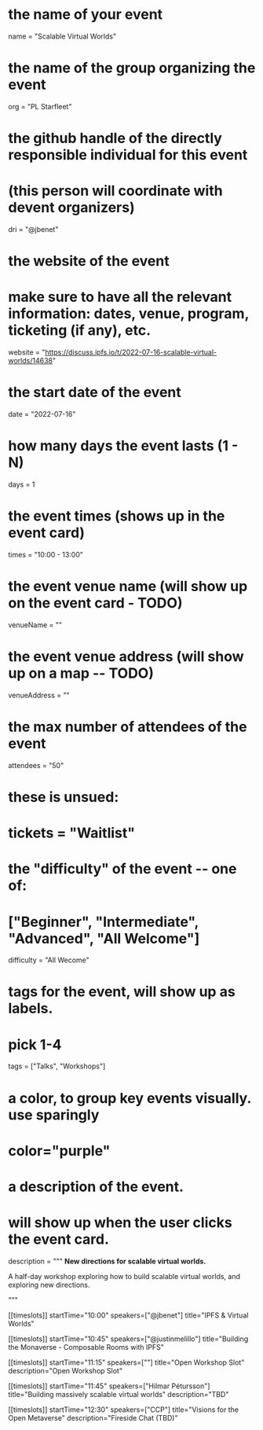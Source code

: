 # the name of your event
name = "Scalable Virtual Worlds"

# the name of the group organizing the event
org = "PL Starfleet"

# the github handle of the directly responsible individual for this event
# (this person will coordinate with devent organizers)
dri = "@jbenet"

# the website of the event
# make sure to have all the relevant information: dates, venue, program, ticketing (if any), etc.
website = "https://discuss.ipfs.io/t/2022-07-16-scalable-virtual-worlds/14638"

# the start date of the event
date = "2022-07-16"

# how many days the event lasts (1 - N)
days = 1

# the event times (shows up in the event card)
times = "10:00 - 13:00"

# the event venue name (will show up on the event card - TODO)
venueName = ""

# the event venue address (will show up on a map -- TODO)
venueAddress = ""

# the max number of attendees of the event
attendees = "50"


# these is unsued:
# tickets = "Waitlist"

# the "difficulty" of the event -- one of:
# ["Beginner", "Intermediate", "Advanced", "All Welcome"]
difficulty = "All Wecome"

# tags for the event, will show up as labels.
# pick 1-4
tags = ["Talks", "Workshops"]

# a color, to group key events visually. use sparingly
# color="purple"

# a description of the event.
# will show up when the user clicks the event card.
description = """
**New directions for scalable virtual worlds.**

A half-day workshop exploring how to build scalable virtual worlds, and exploring new directions.

"""

[[timeslots]]
startTime="10:00"
speakers=["@jbenet"]
title="IPFS & Virtual Worlds"

[[timeslots]]
startTime="10:45"
speakers=["@justinmelillo"]
title="Building the Monaverse - Composable Rooms with IPFS"

[[timeslots]]
startTime="11:15"
speakers=[""]
title="Open Workshop Slot"
description="Open Workshop Slot"

[[timeslots]]
startTime="11:45"
speakers=["Hilmar Pétursson"]
title="Building massively scalable virtual worlds"
description="TBD"

[[timeslots]]
startTime="12:30"
speakers=["CCP"]
title="Visions for the Open Metaverse"
description="Fireside Chat (TBD)"

